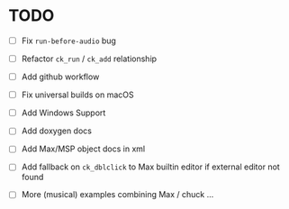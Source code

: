 # TODO

- [ ] Fix `run-before-audio` bug

- [ ] Refactor `ck_run` / `ck_add` relationship

- [ ] Add github workflow

- [ ] Fix universal builds on macOS

- [ ] Add Windows Support

- [ ] Add doxygen docs

- [ ] Add Max/MSP object docs in xml

- [ ] Add fallback on `ck_dblclick` to  Max builtin editor if external editor not found

- [ ] More (musical) examples combining Max / chuck ...
